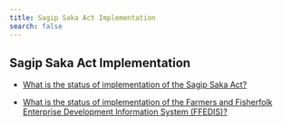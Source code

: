 ```yaml
---
title: Sagip Saka Act Implementation
search: false
---
```


## Sagip Saka Act Implementation


 - [What is the status of implementation of the Sagip Saka Act?](/fy-2022-plan-and-budget/sagip-saka-act-implementation/what-is-the-status-of-implementation-of-the-sagip-saka-act)
    
 - [What is the status of implementation of the Farmers and Fisherfolk Enterprise Development Information System (FFEDIS)?](/fy-2022-plan-and-budget/sagip-saka-act-implementation/what-is-the-status-of-implementation-of-the-farmers-and-fisherfolk-enterprise-development-informatio)
    
